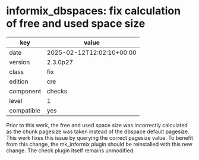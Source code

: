 [//]: # (werk v2)
# informix_dbspaces: fix calculation of free and used space size

key        | value
---------- | ---
date       | 2025-02-12T12:02:10+00:00
version    | 2.3.0p27
class      | fix
edition    | cre
component  | checks
level      | 1
compatible | yes

Prior to this werk, the free and used space size was incorrectly calculated as the chunk pagesize was taken
instead of the dbspace default pagesize. This werk fixes this issue by querying the correct pagesize value. To
benefit from this change, the mk_informix plugin should be reinstalled with this new change. The check plugin
itself remains unmodified.
